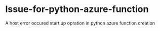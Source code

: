 # Issue-for-python-azure-function
A host error occured start up opration in python azure function creation
